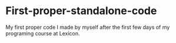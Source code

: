 # First-proper-standalone-code
My first proper code I made by myself after the first few days of my programing course at Lexicon.
